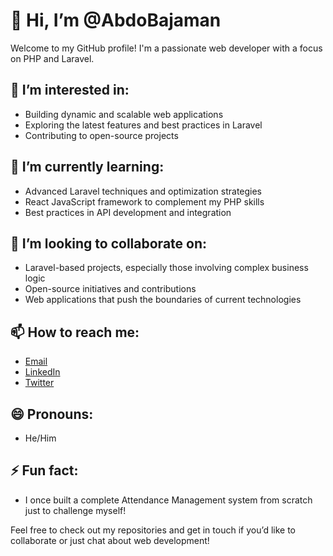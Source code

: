 

# 👋 Hi, I’m @AbdoBajaman

Welcome to my GitHub profile! I'm a passionate web developer with a focus on PHP and Laravel. 

## 👀 I’m interested in:
- Building dynamic and scalable web applications
- Exploring the latest features and best practices in Laravel
- Contributing to open-source projects

## 🌱 I’m currently learning:
- Advanced Laravel techniques and optimization strategies
- React JavaScript framework to complement my PHP skills
- Best practices in API development and integration

## 💞️ I’m looking to collaborate on:
- Laravel-based projects, especially those involving complex business logic
- Open-source initiatives and contributions
- Web applications that push the boundaries of current technologies

## 📫 How to reach me:
- [Email](mailto:abdo99669@gmail.com)
- [LinkedIn](https://www.linkedin.com/in/%D8%B9%D8%A8%D8%AF%D8%A7%D9%84%D8%B1%D8%AD%D9%85%D9%86-%D8%B9%D8%A8%D8%AF%D8%A7%D9%84%D9%84%D9%87-1ab97b302/)
- [Twitter](https://twitter.com/yourhandle)

## 😄 Pronouns:
- He/Him

## ⚡ Fun fact:
- I once built a complete Attendance Management system from scratch  just to challenge myself!

Feel free to check out my repositories and get in touch if you’d like to collaborate or just chat about web development!
```
